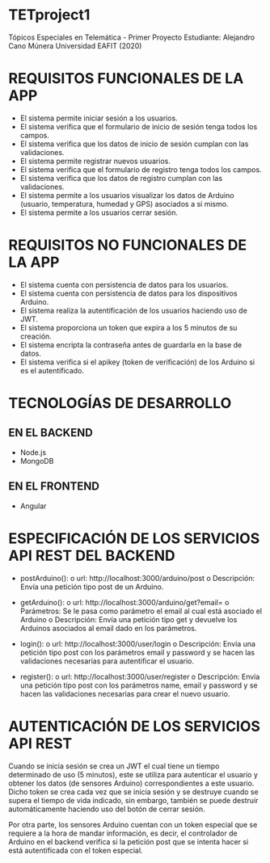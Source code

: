 # TETproject1
Tópicos Especiales en Telemática - Primer Proyecto 
Estudiante: Alejandro Cano Múnera
Universidad EAFIT (2020)
# REQUISITOS FUNCIONALES DE LA APP
- El sistema permite iniciar sesión a los usuarios.
- El sistema verifica que el formulario de inicio de sesión tenga todos los campos.
- El sistema verifica que los datos de inicio de sesión cumplan con las validaciones.
- El sistema permite registrar nuevos usuarios.
- El sistema verifica que el formulario de registro tenga todos los campos.
- El sistema verifica que los datos de registro cumplan con las validaciones.
- El sistema permite a los usuarios visualizar los datos de Arduino (usuario, temperatura, humedad y GPS) asociados a sí mismo.
- El sistema permite a los usuarios cerrar sesión.

# REQUISITOS NO FUNCIONALES DE LA APP
- El sistema cuenta con persistencia de datos para los usuarios.
- El sistema cuenta con persistencia de datos para los dispositivos Arduino.
- El sistema realiza la autentificación de los usuarios haciendo uso de JWT.
- El sistema proporciona un token que expira a los 5 minutos de su creación.
- El sistema encripta la contraseña antes de guardarla en la base de datos.
- El sistema verifica si el apikey (token de verificación) de los Arduino si es el autentificado.

# TECNOLOGÍAS DE DESARROLLO

## EN EL BACKEND
- Node.js  
- MongoDB

## EN EL FRONTEND
- Angular

# ESPECIFICACIÓN DE LOS SERVICIOS API REST DEL BACKEND
- postArduino():
o   url: http://localhost:3000/arduino/post
o   Descripción: Envía una petición tipo post de un Arduino.

- getArduino():
o   url: http://localhost:3000/arduino/get?email=
o   Parámetros: Se le pasa como parámetro el email al cual está asociado el Arduino
o   Descripción: Envía una petición tipo get y devuelve los Arduinos asociados al email dado en los parámetros.

- login():
o   url:  http://localhost:3000/user/login
o   Descripción: Envía una petición tipo post con los parámetros email y password y se hacen las validaciones necesarias para autentificar el usuario.

- register():
o   url: http://localhost:3000/user/register
o   Descripción: Envía una petición tipo post con los parámetros name, email y password y se hacen las validaciones necesarias para crear el nuevo usuario.

# AUTENTICACIÓN DE LOS SERVICIOS API REST

Cuando se inicia sesión se crea un JWT el cual tiene un tiempo determinado de uso (5 minutos), este se utiliza para autenticar el usuario y obtener los datos (de sensores Arduino) correspondientes a este usuario. Dicho token se crea cada vez que se inicia sesión y se destruye cuando se supera el tiempo de vida indicado, sin embargo, también se puede destruir automáticamente haciendo uso del botón de cerrar sesión.

Por otra parte, los sensores Arduino cuentan con un token especial que se requiere a la hora de mandar información, es decir, el controlador de Arduino en el backend verifica si la petición post que se intenta hacer si está autentificada con el token especial.
